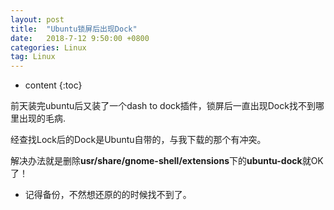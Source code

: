```yaml
---
layout: post
title:  "Ubuntu锁屏后出现Dock"
date:   2018-7-12 9:50:00 +0800
categories: Linux
tag: Linux
---
```


* content
{:toc}


前天装完ubuntu后又装了一个dash to dock插件，锁屏后一直出现Dock找不到哪里出现的毛病.

经查找Lock后的Dock是Ubuntu自带的，与我下载的那个有冲突。

解决办法就是删除**usr/share/gnome-shell/extensions**下的**ubuntu-dock**就OK了！

* 记得备份，不然想还原的的时候找不到了。
